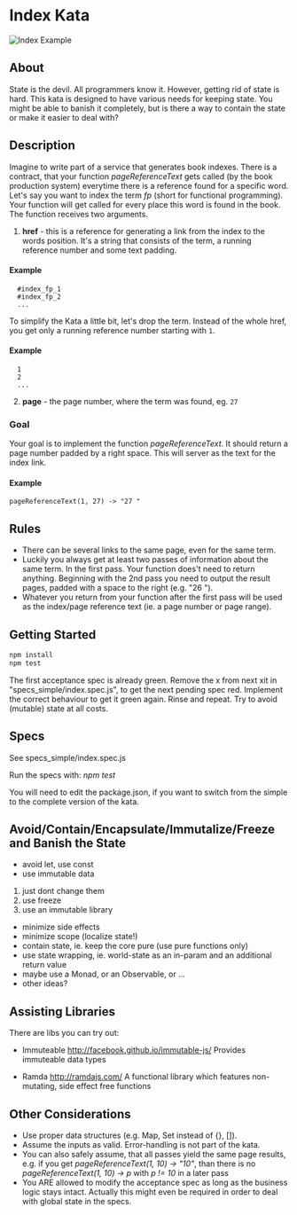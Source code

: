 # Index Kata

![Index Example][index_example]

## About

State is the devil. All programmers know it. However, getting rid of state is hard. This kata is designed to have various needs for keeping state. You might be able to banish it completely, but is there a way to contain the state or make it easier to deal with?

## Description
Imagine to write part of a service that generates book indexes. There is a contract, that your function *pageReferenceText* gets called (by the book production system) everytime there is a reference found for a specific word. Let's say you want to index the term *fp* (short for functional programming). Your function will get called for every place this word is found in the book. The function receives two arguments.

1. **href** - this is a reference for generating a link from the index to the words position. It's a string that consists of the term, a running reference number and some text padding.

#### Example

```
  #index_fp_1
  #index_fp_2
  ...
```

To simplify the Kata a little bit, let's drop the term. Instead of the whole href, you get only a running reference number starting with ```1```.
 
#### Example

```
  1
  2
  ...
```


2. **page** - the page number, where the term was found, eg. ```27```


### Goal
Your goal is to implement the function *pageReferenceText*. It should return a page number padded by a right space. This will server as the text for the index link.

#### Example
```
pageReferenceText(1, 27) -> "27 "
```

## Rules

* There can be several links to the same page, even for the same term. 
* Luckily you always get at least two passes of information about the same term. In the first pass. Your function does't need to return anything. Beginning with the 2nd pass you need to output the result pages, padded with a space to the right (e.g. "26 ").
* Whatever you return from your function after the first pass will be used as the index/page reference text (ie. a page number or page range).

## Getting Started

```bash
npm install
npm test
```

The first acceptance spec is already green. Remove the x from next xit in "specs_simple/index.spec.js", to get the next pending spec red. Implement the correct behaviour to get it green again. Rinse and repeat. Try to avoid (mutable) state at all costs.

## Specs

See specs_simple/index.spec.js

Run the specs with: *npm test*

You will need to edit the package.json, if you want to switch from the simple to the complete version of the kata.

## Avoid/Contain/Encapsulate/Immutalize/Freeze and Banish the State

* avoid let, use const
* use immutable data
 1. just dont change them
 2. use freeze
 3. use an immutable library
* minimize side effects
* minimize scope (localize state!)
* contain state, ie. keep the core pure (use pure functions only)
* use state wrapping, ie. world-state as an in-param and an additional return value
* maybe use a Monad, or an Observable, or ...
* other ideas?

## Assisting Libraries

There are libs you can try out:

* Immuteable http://facebook.github.io/immutable-js/
  Provides immuteable data types
  
* Ramda http://ramdajs.com/
  A functional library which features non-mutating, side effect free functions

## Other Considerations

* Use proper data structures (e.g. Map, Set instead of {}, []).
* Assume the inputs as valid. Error-handling is not part of the kata.
* You can also safely assume, that all passes yield the same page results, 
  e.g. if you get *pageReferenceText(1, 10) -> "10"*, than there is no  *pageReferenceText(1, 10) -> p* with *p != 10* in a later pass
* You ARE allowed to modify the acceptance spec as long as the business logic stays intact.
  Actually this might even be required in order to deal with global state in the specs.

[index_example]: ./img/index.png
